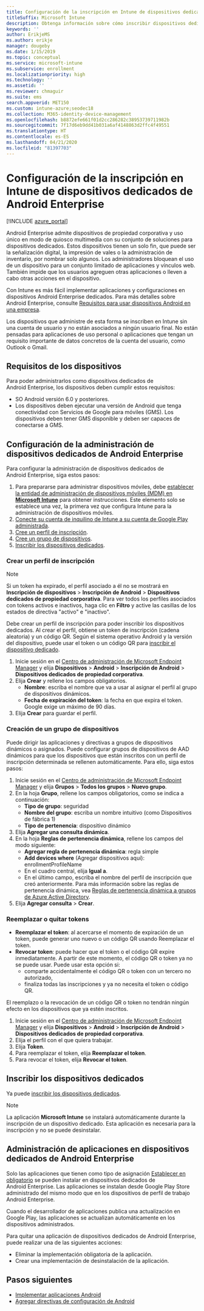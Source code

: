 ```yaml
---
title: Configuración de la inscripción en Intune de dispositivos dedicados de Android Enterprise
titleSuffix: Microsoft Intune
description: Obtenga información sobre cómo inscribir dispositivos dedicados de Android Enterprise en Intune.
keywords: ''
author: ErikjeMS
ms.author: erikje
manager: dougeby
ms.date: 1/15/2019
ms.topic: conceptual
ms.service: microsoft-intune
ms.subservice: enrollment
ms.localizationpriority: high
ms.technology: ''
ms.assetid: ''
ms.reviewer: chmaguir
ms.suite: ems
search.appverid: MET150
ms.custom: intune-azure;seodec18
ms.collection: M365-identity-device-management
ms.openlocfilehash: b8872efe661f01d2cc286282c38953739711982b
ms.sourcegitcommit: 7f17d6eb9dd41b031a6af4148863d2ffc4f49551
ms.translationtype: HT
ms.contentlocale: es-ES
ms.lasthandoff: 04/21/2020
ms.locfileid: "81397703"
---
```

# <a name="set-up-intune-enrollment-of-android-enterprise-dedicated-devices"></a>Configuración de la inscripción en Intune de dispositivos dedicados de Android Enterprise

[!INCLUDE [azure_portal](../includes/azure_portal.md)]

Android Enterprise admite dispositivos de propiedad corporativa y uso único en modo de quiosco multimedia con su conjunto de soluciones para dispositivos dedicados. Estos dispositivos tienen un solo fin, que puede ser la señalización digital, la impresión de vales o la administración de inventario, por nombrar solo algunos. Los administradores bloquean el uso de un dispositivo para un conjunto limitado de aplicaciones y vínculos web. También impide que los usuarios agreguen otras aplicaciones o lleven a cabo otras acciones en el dispositivo.

Con Intune es más fácil implementar aplicaciones y configuraciones en dispositivos Android Enterprise dedicados. Para más detalles sobre Android Enterprise, consulte [Requisitos para usar dispositivos Android en una empresa](https://support.google.com/work/android/answer/6174145?hl=en&ref_topic=6151012).

Los dispositivos que administre de esta forma se inscriben en Intune sin una cuenta de usuario y no están asociados a ningún usuario final. No están pensadas para aplicaciones de uso personal o aplicaciones que tengan un requisito importante de datos concretos de la cuenta del usuario, como Outlook o Gmail.

## <a name="device-requirements"></a>Requisitos de los dispositivos

Para poder administrarlos como dispositivos dedicados de Android Enterprise, los dispositivos deben cumplir estos requisitos:

- SO Android versión 6.0 y posteriores.
- Los dispositivos deben ejecutar una versión de Android que tenga conectividad con Servicios de Google para móviles (GMS). Los dispositivos deben tener GMS disponible y deben ser capaces de conectarse a GMS.

## <a name="set-up-android-enterprise-dedicated-device-management"></a>Configuración de la administración de dispositivos dedicados de Android Enterprise

Para configurar la administración de dispositivos dedicados de Android Enterprise, siga estos pasos:

1. Para prepararse para administrar dispositivos móviles, debe [establecer la entidad de administración de dispositivos móviles (MDM) en **Microsoft Intune**](../fundamentals/mdm-authority-set.md) para obtener instrucciones. Este elemento solo se establece una vez, la primera vez que configura Intune para la administración de dispositivos móviles.
2. [Conecte su cuenta de inquilino de Intune a su cuenta de Google Play administrada](connect-intune-android-enterprise.md).
3. [Cree un perfil de inscripción](#create-an-enrollment-profile).
4. [Cree un grupo de dispositivos](#create-a-device-group).
5. [Inscribir los dispositivos dedicados](#enroll-the-dedicated-devices).

### <a name="create-an-enrollment-profile"></a>Crear un perfil de inscripción

> [!NOTE]
> Si un token ha expirado, el perfil asociado a él no se mostrará en **Inscripción de dispositivos** > **Inscripción de Android** > **Dispositivos dedicados de propiedad corporativa**. Para ver todos los perfiles asociados con tokens activos e inactivos, haga clic en **Filtro** y active las casillas de los estados de directiva "activo" e "inactivo". 

Debe crear un perfil de inscripción para poder inscribir los dispositivos dedicados. Al crear el perfil, obtiene un token de inscripción (cadena aleatoria) y un código QR. Según el sistema operativo Android y la versión del dispositivo, puede usar el token o un código QR para [inscribir el dispositivo dedicado](#enroll-the-dedicated-devices).

1. Inicie sesión en el [Centro de administración de Microsoft Endpoint Manager](https://go.microsoft.com/fwlink/?linkid=2109431) y elija **Dispositivos** > **Android** > **Inscripción de Android** > **Dispositivos dedicados de propiedad corporativa**.
2. Elija **Crear** y rellene los campos obligatorios.
    - **Nombre**: escriba el nombre que va a usar al asignar el perfil al grupo de dispositivos dinámicos.
    - **Fecha de expiración del token**: la fecha en que expira el token. Google exige un máximo de 90 días.
3. Elija **Crear** para guardar el perfil.

### <a name="create-a-device-group"></a>Creación de un grupo de dispositivos

Puede dirigir las aplicaciones y directivas a grupos de dispositivos dinámicos o asignados. Puede configurar grupos de dispositivos de AAD dinámicos para que los dispositivos que están inscritos con un perfil de inscripción determinada se rellenen automáticamente. Para ello, siga estos pasos:

1. Inicie sesión en el [Centro de administración de Microsoft Endpoint Manager](https://go.microsoft.com/fwlink/?linkid=2109431) y elija **Grupos** > **Todos los grupos** > **Nuevo grupo**.
2. En la hoja **Grupo**, rellene los campos obligatorios, como se indica a continuación:
    - **Tipo de grupo**: seguridad
    - **Nombre del grupo**: escriba un nombre intuitivo (como Dispositivos de fábrica 1)
    - **Tipo de pertenencia**: dispositivo dinámico
3. Elija **Agregar una consulta dinámica**.
4. En la hoja **Reglas de pertenencia dinámica**, rellene los campos del modo siguiente:
    - **Agregar regla de pertenencia dinámica**: regla simple
    - **Add devices where** (Agregar dispositivos aquí): enrollmentProfileName
    - En el cuadro central, elija **Igual a**.
    - En el último campo, escriba el nombre del perfil de inscripción que creó anteriormente.
    Para más información sobre las reglas de pertenencia dinámica, vea [Reglas de pertenencia dinámica a grupos de Azure Active Directory](https://docs.microsoft.com/azure/active-directory/users-groups-roles/groups-dynamic-membership). 
5. Elija **Agregar consulta** > **Crear**.

### <a name="replace-or-remove-tokens"></a>Reemplazar o quitar tokens

- **Reemplazar el token**: al acercarse el momento de expiración de un token, puede generar uno nuevo o un código QR usando Reemplazar el token.
- **Revocar token**: puede hacer que el token o el código QR expire inmediatamente. A partir de este momento, el código QR o token ya no se puede usar. Puede usar esta opción si:
  - comparte accidentalmente el código QR o token con un tercero no autorizado,
  - finaliza todas las inscripciones y ya no necesita el token o código QR.

El reemplazo o la revocación de un código QR o token no tendrán ningún efecto en los dispositivos que ya estén inscritos.

1. Inicie sesión en el [Centro de administración de Microsoft Endpoint Manager](https://go.microsoft.com/fwlink/?linkid=2109431) y elija **Dispositivos** > **Android** > **Inscripción de Android** > **Dispositivos dedicados de propiedad corporativa**.
2. Elija el perfil con el que quiera trabajar.
3. Elija **Token**.
4. Para reemplazar el token, elija **Reemplazar el token**.
5. Para revocar el token, elija **Revocar el token**.

## <a name="enroll-the-dedicated-devices"></a>Inscribir los dispositivos dedicados

Ya puede [inscribir los dispositivos dedicados](android-dedicated-devices-fully-managed-enroll.md).

> [!NOTE]
> La aplicación **Microsoft Intune** se instalará automáticamente durante la inscripción de un dispositivo dedicado.  Esta aplicación es necesaria para la inscripción y no se puede desinstalar. 

## <a name="managing-apps-on-android-enterprise-dedicated-devices"></a>Administración de aplicaciones en dispositivos dedicados de Android Enterprise

Solo las aplicaciones que tienen como tipo de asignación [Establecer en obligatorio](../apps/apps-deploy.md#assign-an-app) se pueden instalar en dispositivos dedicados de Android Enterprise. Las aplicaciones se instalan desde Google Play Store administrado del mismo modo que en los dispositivos de perfil de trabajo Android Enterprise.

Cuando el desarrollador de aplicaciones publica una actualización en Google Play, las aplicaciones se actualizan automáticamente en los dispositivos administrados.

Para quitar una aplicación de dispositivos dedicados de Android Enterprise, puede realizar una de las siguientes acciones:
- Eliminar la implementación obligatoria de la aplicación.
- Crear una implementación de desinstalación de la aplicación.

## <a name="next-steps"></a>Pasos siguientes
- [Implementar aplicaciones Android](../apps/apps-deploy.md)
- [Agregar directivas de configuración de Android](../configuration/device-profiles.md)
